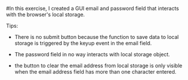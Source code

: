 #In this exercise, I created a GUI email and password field that interacts with the browser's local storage. 

Tips:

 - There is no submit button because the function to save data to local storage is triggered by the keyup event in the email field.

 - The password field in no way interacts with local storage object.

 - the button to clear the email address from local storage is only visible when the email address field has more than one character entered.
